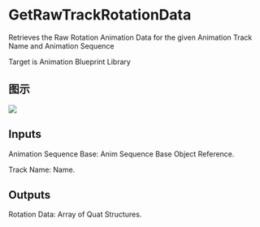 # GetRawTrackRotationData

Retrieves the Raw Rotation Animation Data for the given Animation Track Name and Animation Sequence

Target is Animation Blueprint Library

## 图示

![]($-20221218-17524424.png)

## Inputs

Animation Sequence Base: Anim Sequence Base Object Reference.

Track Name: Name.  

## Outputs

Rotation Data: Array of Quat Structures.

